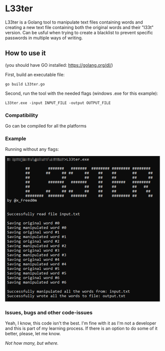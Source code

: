 # L33ter

L33ter is a Golang tool to manipulate text files containing words and creating a new text file containing both the original words
and their "l33t" version. Can be usful when trying to create a blacklist to prevent specific passwords in multiple ways of writing.

## How to use it
(you should have GO installed: https://golang.org/dl/)

First, build an executable file:
```
go build L33ter.go 
```
Second, run the tool with the needed flags (windows .exe for this example):
```
L33ter.exe -input INPUT_FILE -output OUTPUT_FILE
```

 
### Compatibility
Go can be compiled for all the platforms

### Example
Running without any flags:

![Sample](https://github.com/xFreed0m/L33ter/blob/master/sample.png)


### Issues, bugs and other code-issues
Yeah, I know, this code isn't the best. I'm fine with it as I'm not a developer and this is part of my learning process.
If there is an option to do some of it better, please, let me know.

_Not how many, but where._
